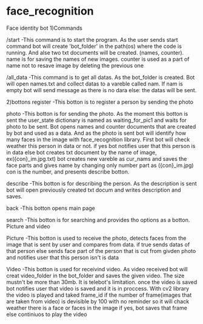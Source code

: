 # face_recognition
Face identity bot
1)Commands

/start -This command is to start the program. As the user sends start command bot will create 'bot_folder' in the path(os) where the code is running. And alse two txt documents will be created. (names, counter). name is for saving the names of new images. counter is used as a part of name not to resave image by deleting the previous one 

/all_data -This command is to get all datas. As the bot_folder is created. Bot will open names.txt and collect datas to a vareble called nam. If nam is empty bot will send message as  there is no dara else: the datas will be sent.

2)bottons
register -This botton is to register a person by sending the photo

photo -This botton is for sending the photo. As the moment this botton is sent the user_state dictionary is named as waiting_for_pic1 and waits for photo to be sent. Bot opens names and counter documents that are created by bot and used as a data. And as the photo is sent bot will identify how many faces in the image with face_recognition library. First bot will check weather this person in data or not. if yes bot notifies user that this person is in data else bot creates txt document by the name of image, ex({con}_im.jpg.txt)  bot  creates new vareble as cur_nams and  saves the face parts and gives name by changing only number part as ({con}_im.jpg) con is the number, and presents describe botton. 

describe -This botton is for describing the person. As the description is sent bot will open previously created txt docum and writes description and saves.

back -This botton opens main page

search -This botton is for searching and provides tho options as a botton. Picture and video

Picture -This botton is used to receive the photo, detects faces from the image that is sent by user and compares from data. if true sends datas of that person else sends face part of the person that is cut from givden photo and notifies user that this person isn't is data

Video -This botton is used for receivind video. As video received bot will creat video_folder in the bot_folder and saves the given video. The size mustn't be more than 30mb. It is telebot's limitation. once the video is saved bot notifies user that video is saved and it is in proccess. With cv2 library the video is played and taked frame_id if the number of frame(images that are taken from video) is devisible by 100 with no reminder so it will chack weather there is a face or faces in the image if yes, bot saves that frame else continiuos to play the video




